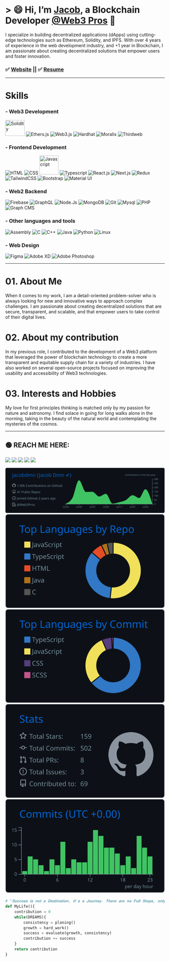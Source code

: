 # > 😄 Hi, I’m [Jacob](https://JacobDmn.me), a Blockchain Developer [@Web3 Pros](http://web3pros.dev) 🦊

I specialize in building decentralized applications (dApps) using cutting-edge technologies such as Ethereum, Solidity, and IPFS. With over 4 years of experience in the web development industry, and +1 year in Blockchain, I am passionate about creating decentralized solutions that empower users and foster innovation.

### ✅ [Website](https://JacobDmn.me) || ✅ [Resume](https://JacobDmn.me/resume)

-------------------------------
# Skills

### - Web3 Development
<img src="https://jacobdmn.me/icons/solidity.svg" height='50' width='61' title='Solidity' />      <img src="https://jacobdmn.me/icons/ethers.svg" width='61' title='Ethers.js' />      <img src="https://jacobdmn.me/icons/web3js.svg" width='61' title='Web3.js' />      <img src="https://jacobdmn.me/icons/hardhat.svg" width='61' title='Hardhat' />      <img src="https://jacobdmn.me/icons/moralis.svg" width='61' title='Moralis' />      <img src="https://jacobdmn.me/_next/image?url=%2Ficons%2Fthirdweb.png&w=64&q=90" width='61' title='Thirdweb' />      


### - Frontend Development
<img src="https://jacobdmn.me/icons/html.svg" width='60' title='HTML' />      <img src="https://jacobdmn.me/icons/css.svg" width='60' title='CSS' />      <img src="https://jacobdmn.me/icons/javascript.svg" height='60' width='60' title='Javascript' />      <img src="https://jacobdmn.me/icons/typescript.svg" width='60' title='Typescript' />      <img src="https://jacobdmn.me/icons/reactjs.svg" width='60' title='React.js' />      <img src="https://jacobdmn.me/icons/nextjs.svg" width='60' title='Next.js' />      <img src="https://jacobdmn.me/icons/redux.svg" width='60' title='Redux' />      <img src="https://jacobdmn.me/icons/tailwindcss.svg" width='60' title='TailwindCSS' />      <img src="https://jacobdmn.me/icons/bootstrap.svg" width='60' title='Bootstrap' />      <img src="https://jacobdmn.me/icons/mui.svg" width='60' title='Material UI' />      


### - Web2 Backend
<img src="https://jacobdmn.me/icons/firebase.svg" width='60' title='Firebase' />      <img src="https://jacobdmn.me/icons/graphql.svg" width='60' title='GraphQL' />      <img src="https://jacobdmn.me/icons/nodejs.svg" width='60' title='Node.Js' />      <img src="https://jacobdmn.me/icons/mongodb.svg" width='60' title='MongoDB' />      <img src="https://jacobdmn.me/icons/git.svg" width='60' title='Git' />      <img src="https://jacobdmn.me/icons/mysql.svg" width='60' title='Mysql' />      <img src="https://jacobdmn.me/icons/php.svg" width='60' title='PHP' />      <img src="https://jacobdmn.me/icons/graphcms.svg" width='60' title='Graph CMS' />

### - Other languages and tools
<img src="https://jacobdmn.me/icons/assembly.png" width='60' title='Assembly' />      <img src="https://jacobdmn.me/icons/c.svg" width='60' title='C' />      <img src="https://jacobdmn.me/icons/cpp.svg" width='60' title='C++' />      <img src="https://jacobdmn.me/icons/java.svg" width='60' title='Java' />      <img src="https://jacobdmn.me/icons/python.svg" width='60' title='Python' />      <img src="https://jacobdmn.me/icons/linux.svg" width='60' title='Linux' />

### - Web Design
<img src="https://jacobdmn.me/icons/figma.svg" width='60' title='Figma' />      <img src="https://jacobdmn.me/icons/adobe_xd.svg" width='60' title='Adobe XD' />      <img src="https://jacobdmn.me/icons/adobe_photoshop.svg" width='60' title='Adobe Photoshop' />

-------------------------------

# 01. About Me
When it comes to my work, I am a detail-oriented problem-solver who is always looking for new and innovative ways to approach complex challenges. I am passionate about creating decentralized solutions that are secure, transparent, and scalable, and that empower users to take control of their digital lives.

# 02. About my contribution
In my previous role, I contributed to the development of a Web3 platform that leveraged the power of blockchain technology to create a more transparent and equitable supply chain for a variety of industries. I have also worked on several open-source projects focused on improving the usability and accessibility of Web3 technologies.

# 03. Interests and Hobbies
My love for first principles thinking is matched only by my passion for nature and astronomy. I find solace in going for long walks alone in the morning, taking in the beauty of the natural world and contemplating the mysteries of the cosmos.

---

## 🟢 REACH ME HERE:
[<img src='https://cdn3.iconfinder.com/data/icons/social-media-circle-6/1024/circle-10-512.png' width='60' />](https://JacobDmn.me/) [<img src='https://cdn1.iconfinder.com/data/icons/logotypes/32/circle-linkedin-512.png' width='60' />](https://www.linkedin.com/in/jacobdmn/) [<img src='https://cdn2.iconfinder.com/data/icons/social-media-2285/512/1_Twitter2_colored_svg-512.png' width='60' />](http://twitter.com/jacobdmn) [<img src='https://cdn3.iconfinder.com/data/icons/2018-social-media-logotypes/1000/2018_social_media_popular_app_logo_instagram-512.png' width='60' />](https://www.instagram.com/jacob.dmn/) [<img src='https://cdn2.iconfinder.com/data/icons/social-media-2285/512/1_Facebook_colored_svg_copy-512.png' width='60' />](https://www.facebook.com/jacobdmn2/)


[![](https://raw.githubusercontent.com/jacobdmn/MyStats/master/profile-summary-card-output/github_dark/0-profile-details.svg)](https://github.com/vn7n24fzkq/github-profile-summary-cards)
[![](https://raw.githubusercontent.com/jacobdmn/MyStats/master/profile-summary-card-output/github_dark/1-repos-per-language.svg)](https://github.com/vn7n24fzkq/github-profile-summary-cards) [![](https://raw.githubusercontent.com/jacobdmn/MyStats/master/profile-summary-card-output/github_dark/2-most-commit-language.svg)](https://github.com/vn7n24fzkq/github-profile-summary-cards)
[![](https://raw.githubusercontent.com/jacobdmn/MyStats/master/profile-summary-card-output/github_dark/3-stats.svg)](https://github.com/vn7n24fzkq/github-profile-summary-cards) [![](https://raw.githubusercontent.com/jacobdmn/MyStats/master/profile-summary-card-output/github_dark/4-productive-time.svg)](https://github.com/vn7n24fzkq/github-profile-summary-cards)


````python
# "𝐒𝐮𝐜𝐜𝐞𝐬𝐬 𝐢𝐬 𝐧𝐨𝐭 𝐚 𝐃𝐞𝐬𝐭𝐢𝐧𝐚𝐭𝐢𝐨𝐧, 𝐈𝐭'𝐬 𝐚 𝐉𝐨𝐮𝐫𝐧𝐞𝐲. 𝐓𝐡𝐞𝐫𝐞 𝐚𝐫𝐞 𝐧𝐨 𝐅𝐮𝐥𝐥 𝐒𝐭𝐨𝐩𝐬, 𝐨𝐧𝐥𝐲 𝐂𝐨𝐦𝐦𝐚𝐬."
def MyLife(){
    contribution = 0
    while(DREAMS){
        consistency = planing()
        growth = hard_work()
        success = evaluate(growth, consistency)
        contribution += success
    }
    return contribution
}
````
